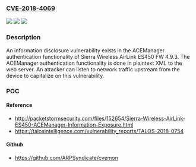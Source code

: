 ### [CVE-2018-4069](https://cve.mitre.org/cgi-bin/cvename.cgi?name=CVE-2018-4069)
![](https://img.shields.io/static/v1?label=Product&message=Sierra%20Wireless&color=blue)
![](https://img.shields.io/static/v1?label=Version&message=Sierra%20Wireless%20AirLink%20ES450%20FW%204.9.3%20&color=brightgreen)
![](https://img.shields.io/static/v1?label=Vulnerability&message=Missing%20Encryption%20of%20Sensitive%20Data&color=brightgreen)

### Description

An information disclosure vulnerability exists in the ACEManager authentication functionality of Sierra Wireless AirLink ES450 FW 4.9.3. The ACEManager authentication functionality is done in plaintext XML to the web server. An attacker can listen to network traffic upstream from the device to capitalize on this vulnerability.

### POC

#### Reference
- http://packetstormsecurity.com/files/152654/Sierra-Wireless-AirLink-ES450-ACEManager-Information-Exposure.html
- https://talosintelligence.com/vulnerability_reports/TALOS-2018-0754

#### Github
- https://github.com/ARPSyndicate/cvemon

